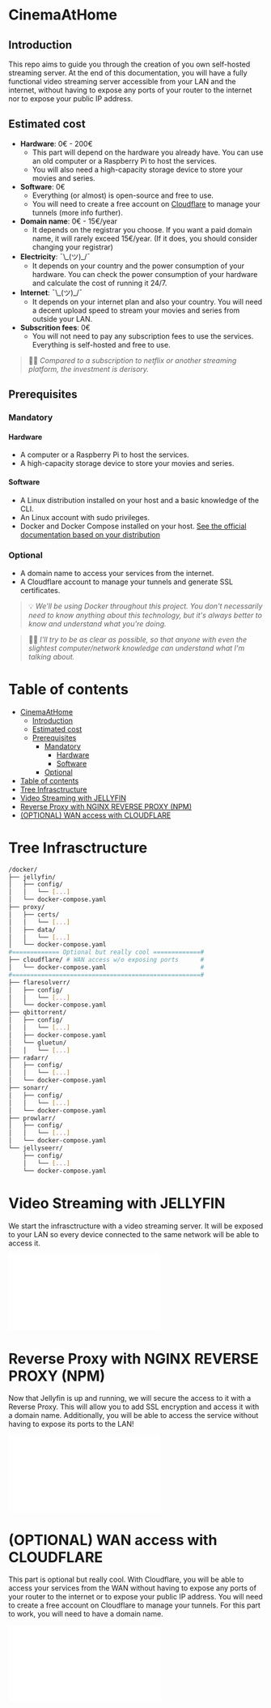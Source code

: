 # CinemaAtHome

## Introduction

This repo aims to guide you through the creation of you own self-hosted streaming server.
At the end of this documentation, you will have a fully functional video streaming server accessible from your LAN and the internet, without having to expose any ports of your router to the internet nor to expose your public IP address.

## Estimated cost

- **Hardware**: 0€ - 200€
  - This part will depend on the hardware you already have. You can use an old computer or a Raspberry Pi to host the services.
  - You will also need a high-capacity storage device to store your movies and series.
- **Software**: 0€
  - Everything (or almost) is open-source and free to use.
  - You will need to create a free account on [Cloudflare](https://www.cloudflare.com/) to manage your tunnels (more info further).
- **Domain name**: 0€ - 15€/year
  - It depends on the registrar you choose. If you want a paid domain name, it will rarely exceed 15€/year. (If it does, you should consider changing your registrar)
- **Electricity**: ¯\\\_(ツ)_/¯ 
  - It depends on your country and the power consumption of your hardware. You can check the power consumption of your hardware and calculate the cost of running it 24/7.
- **Internet**: ¯\\\_(ツ)_/¯ 
  - It depends on your internet plan and also your country. You will need a decent upload speed to stream your movies and series from outside your LAN.
- **Subscrition fees**: 0€
  - You will not need to pay any subscription fees to use the services. Everything is self-hosted and free to use.

> ☝🏻 *Compared to a subscription to netflix or another streaming platform, the investment is derisory.*  

## Prerequisites

### Mandatory

#### Hardware

- A computer or a Raspberry Pi to host the services.
- A high-capacity storage device to store your movies and series.

#### Software

- A Linux distribution installed on your host and a basic knowledge of the CLI.
- An Linux account with sudo privileges.
- Docker and Docker Compose installed on your host. [See the official documentation based on your distribution](https://docs.docker.com/get-docker/)

### Optional

- A domain name to access your services from the internet.
- A Cloudflare account to manage your tunnels and generate SSL certificates.

> 💡 *We'll be using Docker throughout this project. You don't necessarily need to know anything about this technology, but it's always better to know and understand what you're doing.*

> ☝🏻 *I'll try to be as clear as possible, so that anyone with even the slightest computer/network knowledge can understand what I'm talking about.*

# Table of contents

- [CinemaAtHome](#cinemaathome)
  - [Introduction](#introduction)
  - [Estimated cost](#estimated-cost)
  - [Prerequisites](#prerequisites)
    - [Mandatory](#mandatory)
      - [Hardware](#hardware)
      - [Software](#software)
    - [Optional](#optional)
- [Table of contents](#table-of-contents)
- [Tree Infrasctructure](#tree-infrasctructure)
- [Video Streaming with JELLYFIN](#video-streaming-with-jellyfin)
- [Reverse Proxy with NGINX REVERSE PROXY (NPM)](#reverse-proxy-with-nginx-reverse-proxy-npm)
- [(OPTIONAL) WAN access with CLOUDFLARE](#optional-wan-access-with-cloudflare)

# Tree Infrasctructure

```bash
/docker/
├── jellyfin/
│   ├── config/
│   │   └── [...]
│   └── docker-compose.yaml
├── proxy/
│   ├── certs/
│   │   └── [...]
│   ├── data/
│   │   └── [...]
│   └── docker-compose.yaml
#============= Optional but really cool =============#
├── cloudflare/ # WAN access w/o exposing ports      #
│   └── docker-compose.yaml                          #
#====================================================#
├── flaresolverr/
│   ├── config/
│   │   └── [...]
│   └── docker-compose.yaml
├── qbittorrent/
│   ├── config/
│   │   └── [...]
│   ├── docker-compose.yaml
│   └── gluetun/
│   │   └── [...]
├── radarr/
│   ├── config/
│   │   └── [...]
│   └── docker-compose.yaml
├── sonarr/
│   ├── config/
│   │   └── [...]
│   └── docker-compose.yaml
├── prowlarr/
│   ├── config/
│   │   └── [...]
│   └── docker-compose.yaml
└── jellyseerr/
    ├── config/
    │   └── [...]
    └── docker-compose.yaml
```

# Video Streaming with JELLYFIN

We start the infrasctructure with a video streaming server. It will be exposed to your LAN so every device connected to the same network will be able to access it.

![Full documentation here!](./docker/jellyfin/README.md)

# Reverse Proxy with NGINX REVERSE PROXY (NPM)

Now that Jellyfin is up and running, we will secure the access to it with a Reverse Proxy. This will allow you to add SSL encryption and access it with a domain name. Additionally, you will be able to access the service without having to expose its ports to the LAN!

![Full documentation here!](./docker/proxy/README.md)

# (OPTIONAL) WAN access with CLOUDFLARE

This part is optional but really cool. With Cloudflare, you will be able to access your services from the WAN without having to expose any ports of your router to the internet or to expose your public IP address.
You will need to create a free account on Cloudflare to manage your tunnels.
For this part to work, you will need to have a domain name.

![Full documentation here!](./docker/cloudflare/README.md)
